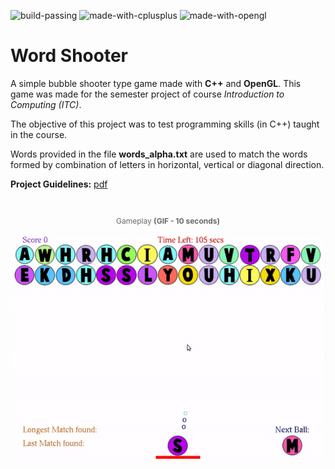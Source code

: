 ![build-passing](https://img.shields.io/badge/Build-passing-success?style=flat-square)
![made-with-cplusplus](https://img.shields.io/badge/Made%20with-C++-informational?style=flat-square)
![made-with-opengl](https://img.shields.io/badge/Made%20with-OpenGL-informational?style=flat-square)

# Word Shooter

A simple bubble shooter type game made with **C++** and **OpenGL**. This game was made for the semester project of course _Introduction to Computing (ITC)_.

The objective of this project was to test programming skills (in C++) taught in the course.

Words provided in the file **words_alpha.txt** are used to match the words formed by combination of letters in horizontal, vertical or diagonal direction.

**Project Guidelines:** [pdf](assets/instructions.pdf)

<br />

<p align="center" style="font-size:12px;color:dimgray;">Gameplay <strong>(GIF - 10 seconds)</strong>
</p>
<p align="center">
    <img src="assets/gameplay.gif" alt="Word Shooter Gameplay"/>
</p>
